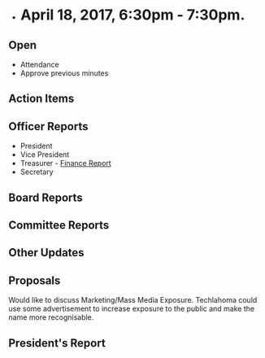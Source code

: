 * # April 18, 2017, 6:30pm - 7:30pm.

## Open
* Attendance
* Approve previous minutes

## Action Items

## Officer Reports
* President
* Vice President
* Treasurer - [Finance Report](https://docs.google.com/presentation/d/1LO3OkofXvd7qWpbfH0ANNVMEwExWac2B1gG3aZGAU0Y/edit?usp=sharing)
* Secretary

## Board Reports

## Committee Reports

## Other Updates

## Proposals
Would like to discuss Marketing/Mass Media Exposure. Techlahoma could use some advertisement to increase exposure to the public and make the name more recognisable.
## President's Report 
